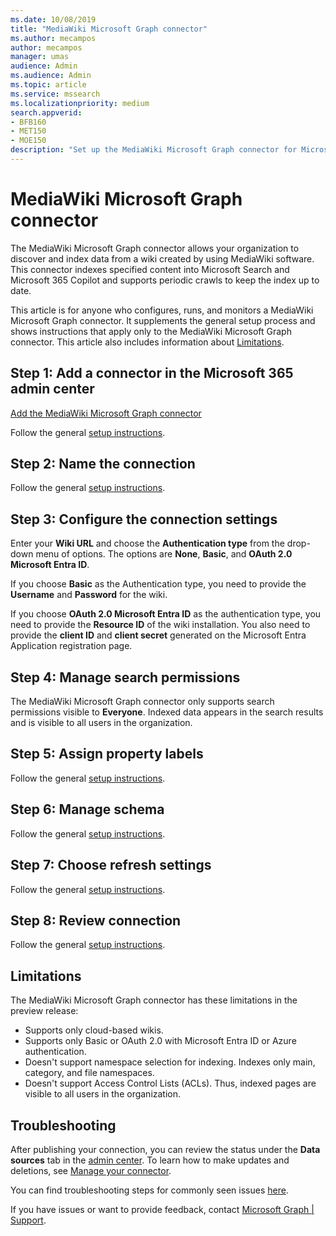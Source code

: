 ```yaml
---
ms.date: 10/08/2019
title: "MediaWiki Microsoft Graph connector"
ms.author: mecampos
author: mecampos
manager: umas
audience: Admin
ms.audience: Admin
ms.topic: article
ms.service: mssearch
ms.localizationpriority: medium
search.appverid:
- BFB160
- MET150
- MOE150
description: "Set up the MediaWiki Microsoft Graph connector for Microsoft Search and Microsoft 365 Copilot"
---
```

<!---Previous ms.author: monaray --->

# MediaWiki Microsoft Graph connector

The MediaWiki Microsoft Graph connector allows your organization to discover and index data from a wiki created by using MediaWiki software. This connector indexes specified content into Microsoft Search and Microsoft 365 Copilot and supports periodic crawls to keep the index up to date.

This article is for anyone who configures, runs, and monitors a MediaWiki Microsoft Graph connector. It supplements the general setup process and shows instructions that apply only to the MediaWiki Microsoft Graph connector. This article also includes information about [Limitations](#limitations).

<!---## Before you get started-->

<!---Insert "Before you get started" recommendations for this data source-->

## Step 1: Add a connector in the Microsoft 365 admin center

[Add the MediaWiki Microsoft Graph connector](https://admin.microsoft.com/adminportal/home#/MicrosoftSearch/Connectors/add?ms_search_referrer=MicrosoftSearchDocs_MediaWiki&type=MediaWiki)

Follow the general [setup instructions](./configure-connector.md).
<!---If the above phrase does not apply, delete it and insert specific details for your data source that are different from general setup instructions.-->

## Step 2: Name the connection

Follow the general [setup instructions](./configure-connector.md).
<!---If the above phrase does not apply, delete it and insert specific details for your data source that are different from general setup instructions.-->

## Step 3: Configure the connection settings

Enter your **Wiki URL** and choose the **Authentication type** from the drop-down menu of options. The options are **None**, **Basic**, and **OAuth
2.0 Microsoft Entra ID**.

If you choose **Basic** as the Authentication type, you need to provide the **Username** and **Password** for the wiki.

If you choose **OAuth 2.0 Microsoft Entra ID** as the authentication type, you need to provide the **Resource ID** of the wiki installation. You also need to provide the **client ID** and **client secret** generated on the Microsoft Entra Application registration page.

## Step 4: Manage search permissions

The MediaWiki Microsoft Graph connector only supports search permissions visible to **Everyone**. Indexed data appears in the search results and is visible to all users in the organization.

## Step 5: Assign property labels

Follow the general [setup instructions](./configure-connector.md).
<!---If the above phrase does not apply, delete it and insert specific details for your data source that are different from general setup instructions.-->

## Step 6: Manage schema

Follow the general [setup instructions](./configure-connector.md).
<!---If the above phrase does not apply, delete it and insert specific details for your data source that are different from general setup instructions.-->

## Step 7: Choose refresh settings

Follow the general [setup instructions](./configure-connector.md).
<!---If the above phrase does not apply, delete it and insert specific details for your data source that are different from general setup instructions.-->

## Step 8: Review connection

Follow the general [setup instructions](./configure-connector.md).
<!---If the above phrase does not apply, delete it and insert specific details for your data source that are different from general setup instructions.-->

<!---## Troubleshooting-->
<!---To be added-->

## Limitations

The MediaWiki Microsoft Graph connector has these limitations in the preview release:

* Supports only cloud-based wikis.
* Supports only Basic or OAuth 2.0 with Microsoft Entra ID or Azure authentication.
* Doesn't support namespace selection for indexing. Indexes only main, category, and file namespaces.
* Doesn't support Access Control Lists (ACLs). Thus, indexed pages are visible to all users in the organization.

## Troubleshooting
After publishing your connection, you can review the status under the **Data sources** tab in the [admin center](https://admin.microsoft.com). To learn how to make updates and deletions, see [Manage your connector](manage-connector.md).

You can find troubleshooting steps for commonly seen issues [here](troubleshoot-media-wiki-connector.md).

If you have issues or want to provide feedback, contact [Microsoft Graph | Support](https://developer.microsoft.com/en-us/graph/support).
